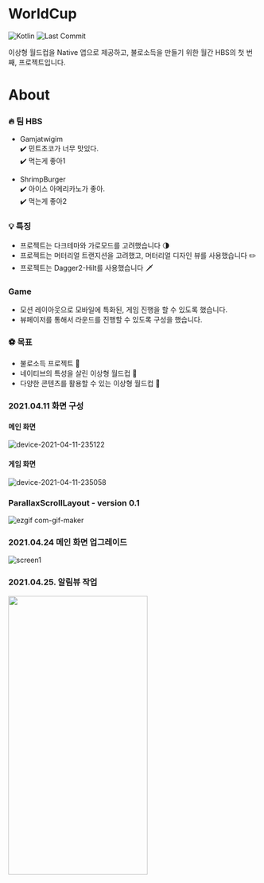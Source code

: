 # WorldCup

![Kotlin](https://img.shields.io/badge/Kotlin-📚-green.svg)
![Last Commit](https://img.shields.io/github/last-commit/ShirimpBurger/WorldCup)

이상형 월드컵을 Native 앱으로 제공하고, 불로소득을 만들기 위한 월간 HBS의 첫 번째, 프로젝트입니다.<br/>

# About

### 🔥 팀 HBS
- Gamjatwigim<br/>
    ✔️ 민트초코가 너무 맛있다. <br/>
    ✔️ 먹는게 좋아1

- ShrimpBurger<br/>
    ✔️ 아이스 아메리카노가 좋아. <br/>
    ✔️ 먹는게 좋아2
    
### 💡 특징

- 프로젝트는 다크테마와 가로모드를 고려했습니다 🌗
- 프로젝트는 머터리얼 트랜지션을 고려했고, 머터리얼 디자인 뷰를 사용했습니다 ✏️
- 프로젝트는 Dagger2-Hilt를 사용했습니다 🗡️

### Game
- 모션 레이아웃으로 모바일에 특화된, 게임 진행을 할 수 있도록 했습니다.
- 뷰페이저를 통해서 라운드를 진행할 수 있도록 구성을 했습니다.

### ⚽ 목표
- 불로소득 프로젝트 🐤
- 네이티브의 특성을 살린 이상형 월드컵 💬
- 다양한 콘텐츠를 활용할 수 있는 이상형 월드컵 💪

### 2021.04.11 화면 구성

#### 메인 화면
![device-2021-04-11-235122](https://user-images.githubusercontent.com/22374750/114309110-0977bc00-9b21-11eb-8f06-51e5fe519ab5.png)

#### 게임 화면
![device-2021-04-11-235058](https://user-images.githubusercontent.com/22374750/114309111-0c72ac80-9b21-11eb-8ab5-402862dde8ed.png)

### ParallaxScrollLayout - version 0.1
![ezgif com-gif-maker](https://user-images.githubusercontent.com/22374750/114309156-35933d00-9b21-11eb-93e6-817f94dd11ab.gif)

### 2021.04.24 메인 화면 업그레이드

![screen1](https://user-images.githubusercontent.com/22374750/115961615-1e594400-a552-11eb-8159-21c8048ba932.gif)

### 2021.04.25. 알림뷰 작업
<img src="https://user-images.githubusercontent.com/22374750/115998475-65af0580-a622-11eb-9c87-af18d8af2552.png" width="280" height="560" />


